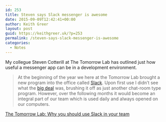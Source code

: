 ```yaml
---
id: 253
title: Steven says Slack messenger is awesome
date: 2015-09-09T12:42:41+00:00
author: Keith Greer
layout: post
guid: https://keithgreer.uk/?p=253
permalink: /steven-says-slack-messenger-is-awesome
categories:
  - Notes
---
```

My collegue Steven Cotterill at The Tomorrow Lab has outlined just how useful a messenger app can be in a development environment.

> At the beginning of the year we here at the Tomorrow Lab brought a new program into the office called <a href="https://slack.com/" target="_blank">Slack</a>. Upon first use I didn’t see what the <a href="http://fortune.com/2015/02/12/slack-growth/" target="_blank">big deal</a> was, brushing it off as just another chat-room type program. However, over the following months it would become an integral part of our team which is used daily and always opened on our computers.

[The Tomorrow Lab: Why you should use Slack in your team](http://thetomorrowlab.com/2015/07/why-you-should-use-slack-in-your-team/)